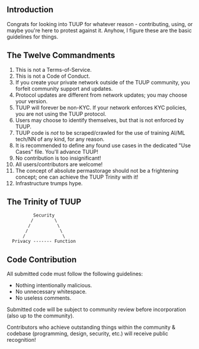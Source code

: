 ## Introduction

Congrats for looking into TUUP for whatever reason - contributing, using, or maybe you're here to protest against it. Anyhow, I figure these are the basic guidelines for things.

## The Twelve Commandments

1. This is not a Terms-of-Service.
2. This is not a Code of Conduct.
3. If you create your private network outside of the TUUP community, you forfeit community support and updates.
4. Protocol updates are different from network updates; you may choose your version.
5. TUUP will forever be non-KYC. If your network enforces KYC policies, you are not using the TUUP protocol.
6. Users may choose to identify themselves, but that is not enforced by TUUP.
7. TUUP code is _not_ to be scraped/crawled for the use of training AI/ML tech/NN of any kind, for any reason.
8. It is recommended to define any found use cases in the dedicated "Use Cases" file. You'll advance TUUP!
9. No contribution is too insignificant!
10. All users/contributors are welcome!
11. The concept of absolute permastorage should not be a frightening concept; one can achieve the TUUP Trinity with it!
12. Infrastructure trumps hype.

## The Trinity of TUUP

```
          Security
         /        \
        /          \
       /            \
      /              \
  Privacy ------- Function
```

## Code Contribution

All submitted code must follow the following guidelines:

- Nothing intentionally malicious.
- No unnecessary whitespace.
- No useless comments.

Submitted code will be subject to community review before incorporation (also up to the community).

Contributors who achieve outstanding things within the community & codebase (programming, design, security, etc.) will receive public recognition!
